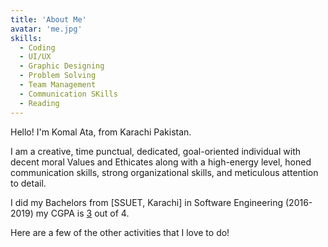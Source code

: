 ```yaml
---
title: 'About Me'
avatar: 'me.jpg'
skills:
  - Coding
  - UI/UX
  - Graphic Designing
  - Problem Solving
  - Team Management
  - Communication SKills
  - Reading
---
```


Hello! I'm Komal Ata, from Karachi Pakistan.

I am a creative, time punctual, dedicated, goal-oriented individual with decent moral Values and Ethicates along with a high-energy level, honed communication skills, strong organizational skills, and meticulous attention to detail.

I did my Bachelors from [SSUET, Karachi] in Software Engineering (2016-2019) my CGPA is [3]() out of 4.

<!-- I am a member of [Developer Student Club - Sir Syed University Of Engineering & Technology](https://dsc.community.dev/shri-vaishnav-vidyapeeth-vishwavidyalaya/) and have also been awarded 75% Merit Scholarship(Top 10%) by my college. -->

Here are a few of the other activities that I love to do!
